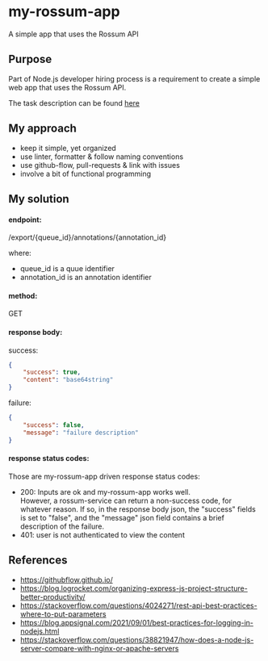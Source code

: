 # my-rossum-app
A simple app that uses the Rossum API

## Purpose

Part of Node.js developer hiring process is a requirement to create a simple web app that uses the Rossum API. 

The task description can be found [here](https://docs.google.com/document/d/1qIeffRqRqgc4kvGC0XvwfA-t_qtGAGXsxxGAjFMv7oU)

## My approach

- keep it simple, yet organized
- use linter, formatter & follow naming conventions
- use github-flow, pull-requests & link with issues
- involve a bit of functional programming

## My solution

#### endpoint:

/export/{queue_id}/annotations/{annotation_id}

where:
- queue_id is a quue identifier
- annotation_id is an annotation identifier

#### method:

GET

#### response body:
success:
```json
{
    "success": true,
    "content": "base64string"
}
```
failure:
```json
{
    "success": false,
    "message": "failure description"
}
```

#### response status codes:

Those are my-rossum-app driven response status codes:

- 200: Inputs are ok and my-rossum-app works well.\
 However, a rossum-service can return a non-success code, for whatever reason. If so, in the response body json, the "success" fields is set to "false", and the "message" json field contains a brief description of the failure.
- 401: user is not authenticated to view the content

## References

- https://githubflow.github.io/
- https://blog.logrocket.com/organizing-express-js-project-structure-better-productivity/
- https://stackoverflow.com/questions/4024271/rest-api-best-practices-where-to-put-parameters
- https://blog.appsignal.com/2021/09/01/best-practices-for-logging-in-nodejs.html
- https://stackoverflow.com/questions/38821947/how-does-a-node-js-server-compare-with-nginx-or-apache-servers



